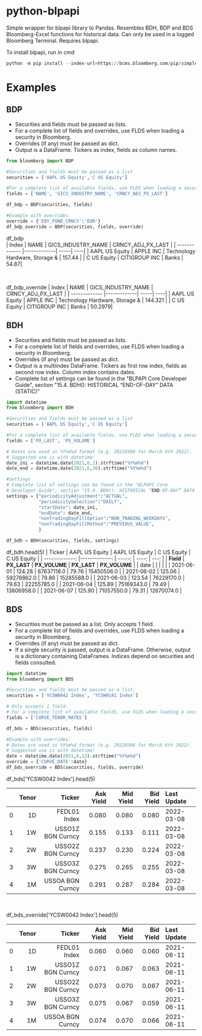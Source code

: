 # python-blpapi

Simple wrapper for blpapi library to Pandas. Resembles BDH, BDP and BDS Bloomberg-Excel functions for historical data. Can only be used in a logged Bloomberg Terminal. Requires blpapi.

To install blpapi, run in cmd
```python
python -m pip install --index-url=https://bcms.bloomberg.com/pip/simple/ blpapi
```


# Examples

## BDP
+ Securities and fields must be passed as lists.
+ For a complete list of fields and overrides, use FLDS when loading a security in Bloomberg.
+ Overrides (if any) must be passed as dict.
+ Output is a DataFrame. Tickers as index, fields as column names.


```python
from bloomberg import BDP

#Securities and fields must be passed as a list
securities = ['AAPL US Equity','C US Equity']

#For a complete list of available fields, use FLDS when loading a security in Bloomberg.
fields = ['NAME', 'GICS_INDUSTRY_NAME', 'CRNCY_ADJ_PX_LAST']

df_bdp = BDP(securities, fields)

#Example with overrides
override = {'EQY_FUND_CRNCY':'EUR'}
df_bdp_override = BDP(securities, fields, override)
```
df_bdp  
| Index          | NAME           | GICS_INDUSTRY_NAME  | CRNCY_ADJ_PX_LAST |
| -------------  |-------------| -----| ----|
| AAPL US Equity | APPLE INC        | Technology Hardware, Storage & | 157.44 |
| C US Equity    | CITIGROUP INC      |   Banks | 54.87|  

<br/>

df_bdp_override
| Index          | NAME           | GICS_INDUSTRY_NAME  | CRNCY_ADJ_PX_LAST |
| -------------  |-------------| -----| ----|
| AAPL US Equity | APPLE INC        | Technology Hardware, Storage & | 144.321 |
| C US Equity    | CITIGROUP INC      |   Banks | 50.2979| 


## BDH
+ Securities and fields must be passed as lists.
+ For a complete list of fields and overrides, use FLDS when loading a security in Bloomberg.
+ Overrides (if any) must be passed as dict.
+ Output is a multiindex DataFrame. Tickers as first row index, fields as second row index. Column index contains dates.
+ Complete list of settings can be found in the "BLPAPI Core Developer Guide", section "15.4. BDH(): HISTORICAL “END-OF-DAY” DATA (STATIC)"

```python
import datetime
from bloomberg import BDH

#Securities and fields must be passed as a list
securities = ['AAPL US Equity','C US Equity']

#For a complete list of available fields, use FLDS when loading a security in Bloomberg.
fields = ['PX_LAST', 'PX_VOLUME']

# Dates are used in %Y%m%d format (e.g. 20220306 for March 6th 2022).
# Suggested use is with datetime:
date_ini = datetime.date(2021,6,1).strftime("%Y%m%d")
date_end = datetime.date(2021,6,30).strftime("%Y%m%d")

#Settings
# Complete list of settings can be found in the "BLPAPI Core 
# Developer Guide", section "15.4. BDH(): HISTORICAL “END-OF-DAY” DATA (STATIC)"
settings = {"periodicityAdjustment":"ACTUAL",
            "periodicitySelection":"DAILY",
            "startDate": date_ini,
            "endDate": date_end,
            "nonTradingDayFillOption":"NON_TRADING_WEEKDAYS",
            "nonTradingDayFillMethod":"PREVIOUS_VALUE",
            } 

df_bdh = BDH(securities, fields, settings)
```

df_bdh.head(5)
| Ticker          | AAPL US Equity           | AAPL US Equity  | C US Equity | C US Equity |
| -------------:   |-------------:             | -----:           | ----:        |    ---:     |
| **Field** | **PX_LAST**        | **PX_VOLUME** | **PX_LAST** | **PX_VOLUME** |
| date  |                |           |         |           |
| 2021-06-01  |     124.28           |     67637118.0      |     79.76    |    15450506.0       |
| 2021-06-02  |     125.06           |     59278862.0      |     79.86    |    15285588.0       |
| 2021-06-03  |     123.54           |     76229170.0      |     79.63    |    22255785.0       |
| 2021-06-04  |     125.89           |     75169343.0      |     79.49    |    13806958.0       |
| 2021-06-07  |     125.90           |     71057550.0      |     79.31    |    12670074.0       |


## BDS
+ Securities must be passed as a list. Only accepts 1 field.
+ For a complete list of fields and overrides, use FLDS when loading a security in Bloomberg.
+ Overrides (if any) must be passed as dict.
+ If a single security is passed, output is a DataFrame. Otherwise, output is a dictionary containing DataFrames. Indices depend on securities and fields consulted.

```python
import datetime
from bloomberg import BDS

#Securities and fields must be passed as a list:
securities = ['YCSW0042 Index', 'YCSW0141 Index']

# Only accepts 1 field.
# For a complete list of available fields, use FLDS when loading a security in Bloomberg.
fields = ['CURVE_TENOR_RATES']

df_bds = BDS(securities, fields)

#Example with overrides:
# Dates are used in %Y%m%d format (e.g. 20220306 for March 6th 2022).
# Suggested use is with datetime:
date = datetime.date(2021,6,12).strftime("%Y%m%d")
override = {'CURVE_DATE':date}
df_bds_override = BDS(securities, fields, override) 
```
df_bds['YCSW0042 Index'].head(5)

|           | Tenor   | Ticker  | Ask Yield | Mid Yield | Bid Yield | Last Update |
| :-------------   |-------------:   | -----:           | ----:        |    ---:     | ---: | :--- | 
|0  |  1D    |   FEDL01 Index  |    0.080  |    0.080   |   0.080|  2022-03-08|
|1  |  1W | USSO1Z BGN Curncy |     0.155   |   0.133   |   0.111 | 2022-03-08|
|2  |  2W | USSO2Z BGN Curncy   |   0.237   |   0.230  |    0.224 | 2022-03-08|
|3  |  3W | USSO3Z BGN Curncy   |   0.275  |    0.265  |    0.255 | 2022-03-08|
|4  |  1M |  USSOA BGN Curncy   |   0.291 |     0.287  |    0.284|  2022-03-08|


<br/>

df_bds_override['YCSW0042 Index'].head(5)

|           | Tenor   | Ticker  | Ask Yield | Mid Yield | Bid Yield | Last Update |
| :-------------   |-------------:   | -----:           | ----:        |    ---:     | ---: | :--- | 
|0  |  1D |      FEDL01 Index    |  0.060    |  0.060   |   0.060 | 2021-06-11|
|1  |  1W | USSO1Z BGN Curncy    |  0.071    |  0.067   |   0.063 | 2021-06-11|
|2  |  2W | USSO2Z BGN Curncy    |  0.073    |  0.070   |   0.067 | 2021-06-11|
|3  |  3W | USSO3Z BGN Curncy    |  0.075     | 0.067   |   0.059 | 2021-06-11|
|4  |  1M |  USSOA BGN Curncy    |  0.074     | 0.070   |   0.066 | 2021-06-11|
